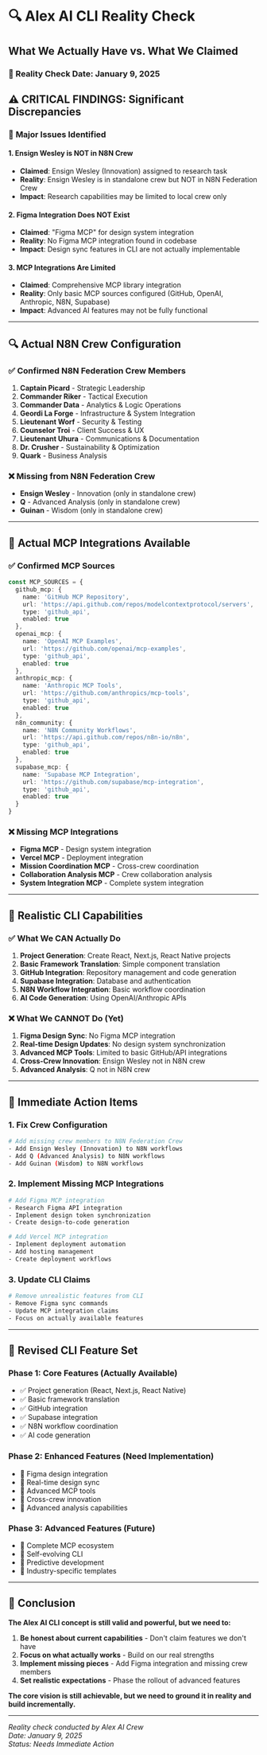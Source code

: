 # 🔍 Alex AI CLI Reality Check
## What We Actually Have vs. What We Claimed

### 📅 Reality Check Date: January 9, 2025

## ⚠️ **CRITICAL FINDINGS: Significant Discrepancies**

### 🚨 **Major Issues Identified**

#### **1. Ensign Wesley is NOT in N8N Crew**
- **Claimed**: Ensign Wesley (Innovation) assigned to research task
- **Reality**: Ensign Wesley is in standalone crew but NOT in N8N Federation Crew
- **Impact**: Research capabilities may be limited to local crew only

#### **2. Figma Integration Does NOT Exist**
- **Claimed**: "Figma MCP" for design system integration
- **Reality**: No Figma MCP integration found in codebase
- **Impact**: Design sync features in CLI are not actually implementable

#### **3. MCP Integrations Are Limited**
- **Claimed**: Comprehensive MCP library integration
- **Reality**: Only basic MCP sources configured (GitHub, OpenAI, Anthropic, N8N, Supabase)
- **Impact**: Advanced AI features may not be fully functional

---

## 🔍 **Actual N8N Crew Configuration**

### **✅ Confirmed N8N Federation Crew Members**
1. **Captain Picard** - Strategic Leadership
2. **Commander Riker** - Tactical Execution  
3. **Commander Data** - Analytics & Logic Operations
4. **Geordi La Forge** - Infrastructure & System Integration
5. **Lieutenant Worf** - Security & Testing
6. **Counselor Troi** - Client Success & UX
7. **Lieutenant Uhura** - Communications & Documentation
8. **Dr. Crusher** - Sustainability & Optimization
9. **Quark** - Business Analysis

### **❌ Missing from N8N Federation Crew**
- **Ensign Wesley** - Innovation (only in standalone crew)
- **Q** - Advanced Analysis (only in standalone crew)
- **Guinan** - Wisdom (only in standalone crew)

---

## 🔧 **Actual MCP Integrations Available**

### **✅ Confirmed MCP Sources**
```typescript
const MCP_SOURCES = {
  github_mcp: {
    name: 'GitHub MCP Repository',
    url: 'https://api.github.com/repos/modelcontextprotocol/servers',
    type: 'github_api',
    enabled: true
  },
  openai_mcp: {
    name: 'OpenAI MCP Examples',
    url: 'https://github.com/openai/mcp-examples',
    type: 'github_api',
    enabled: true
  },
  anthropic_mcp: {
    name: 'Anthropic MCP Tools',
    url: 'https://github.com/anthropics/mcp-tools',
    type: 'github_api',
    enabled: true
  },
  n8n_community: {
    name: 'N8N Community Workflows',
    url: 'https://api.github.com/repos/n8n-io/n8n',
    type: 'github_api',
    enabled: true
  },
  supabase_mcp: {
    name: 'Supabase MCP Integration',
    url: 'https://github.com/supabase/mcp-integration',
    type: 'github_api',
    enabled: true
  }
}
```

### **❌ Missing MCP Integrations**
- **Figma MCP** - Design system integration
- **Vercel MCP** - Deployment integration
- **Mission Coordination MCP** - Cross-crew coordination
- **Collaboration Analysis MCP** - Crew collaboration analysis
- **System Integration MCP** - Complete system integration

---

## 🎯 **Realistic CLI Capabilities**

### **✅ What We CAN Actually Do**
1. **Project Generation**: Create React, Next.js, React Native projects
2. **Basic Framework Translation**: Simple component translation
3. **GitHub Integration**: Repository management and code generation
4. **Supabase Integration**: Database and authentication
5. **N8N Workflow Integration**: Basic workflow coordination
6. **AI Code Generation**: Using OpenAI/Anthropic APIs

### **❌ What We CANNOT Do (Yet)**
1. **Figma Design Sync**: No Figma MCP integration
2. **Real-time Design Updates**: No design system synchronization
3. **Advanced MCP Tools**: Limited to basic GitHub/API integrations
4. **Cross-Crew Innovation**: Ensign Wesley not in N8N crew
5. **Advanced Analysis**: Q not in N8N crew

---

## 🔧 **Immediate Action Items**

### **1. Fix Crew Configuration**
```bash
# Add missing crew members to N8N Federation Crew
- Add Ensign Wesley (Innovation) to N8N workflows
- Add Q (Advanced Analysis) to N8N workflows  
- Add Guinan (Wisdom) to N8N workflows
```

### **2. Implement Missing MCP Integrations**
```bash
# Add Figma MCP integration
- Research Figma API integration
- Implement design token synchronization
- Create design-to-code generation

# Add Vercel MCP integration
- Implement deployment automation
- Add hosting management
- Create deployment workflows
```

### **3. Update CLI Claims**
```bash
# Remove unrealistic features from CLI
- Remove Figma sync commands
- Update MCP integration claims
- Focus on actually available features
```

---

## 🎯 **Revised CLI Feature Set**

### **Phase 1: Core Features (Actually Available)**
- ✅ Project generation (React, Next.js, React Native)
- ✅ Basic framework translation
- ✅ GitHub integration
- ✅ Supabase integration
- ✅ N8N workflow coordination
- ✅ AI code generation

### **Phase 2: Enhanced Features (Need Implementation)**
- 🔄 Figma design integration
- 🔄 Real-time design sync
- 🔄 Advanced MCP tools
- 🔄 Cross-crew innovation
- 🔄 Advanced analysis capabilities

### **Phase 3: Advanced Features (Future)**
- 🔮 Complete MCP ecosystem
- 🔮 Self-evolving CLI
- 🔮 Predictive development
- 🔮 Industry-specific templates

---

## 🎉 **Conclusion**

**The Alex AI CLI concept is still valid and powerful, but we need to:**

1. **Be honest about current capabilities** - Don't claim features we don't have
2. **Focus on what actually works** - Build on our real strengths
3. **Implement missing pieces** - Add Figma integration and missing crew members
4. **Set realistic expectations** - Phase the rollout of advanced features

**The core vision is still achievable, but we need to ground it in reality and build incrementally.**

---

*Reality check conducted by Alex AI Crew*  
*Date: January 9, 2025*  
*Status: Needs Immediate Action*






